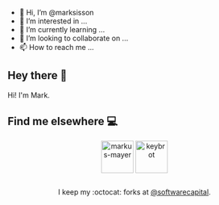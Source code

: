 - 👋 Hi, I’m @marksisson
- 👀 I’m interested in ...
- 🌱 I’m currently learning ...
- 💞️ I’m looking to collaborate on ...
- 📫 How to reach me ...

## Hey there :wave:

Hi! I'm Mark.

## Find me elsewhere :computer:

<p align="center">
<a href="https://www.linkedin.com/in/marksisson/" target="blank"><img align="center" src="https://github.com/sunsided/sunsided/raw/master/.readme/icons/iconfinder_linkedin_287750.png" alt="markus-mayer" height="64" width="64" /></a>
<a href="https://twitter.com/markwsisson" target="blank"><img align="center" src="https://github.com/sunsided/sunsided/raw/master/.readme/icons/iconfinder_Twitter-icon_380450.png" alt="keybrot" height="64" width="64" /></a>
</p>

##

<p align="center">
  I keep my :octocat: forks at <a href="https://github.com/softwarecapital" alt="@softwarecapital">@softwarecapital</a>.
</p>
<!---
marksisson/marksisson is a ✨ special ✨ repository because its `README.md` (this file) appears on your GitHub profile.
You can click the Preview link to take a look at your changes.
--->
